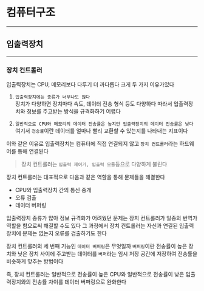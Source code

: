 # 컴퓨터구조
---
## 입출력장치
---
### 장치 컨트롤러
입출력장치는 CPU, 메모리보다 다루기 더 까다롭다
크게 두 가지 이유가있다

1. `입출력장치에는 종류가 너무나도 많다`   
장치가 다양하면 장치마다 속도, 데이터 전송 형식 등도 다양하다
따라서 입출력장치와 정보를 주고받는 방식을 규격화하기 어렵다

2. `일반적으로 CPU와 메모리의 데이터 전송률은 높지만 입출력장치의 데이터 전송률은 낮다`   
여기서 `전송률`이란 데이터를 얼마나 빨리 교환할 수 있는지를 나타내는 지표이다

이와 같은 이유로 입출력장치는 컴퓨터에 직접 연결되지 않고 `장치 컨트롤러`라는 하드웨어를 통해 연결된다
> 장치 컨트롤러는 `입출력 제어기, 입출력 모듈`등으로 다양하게 불린다

장치 컨트롤러는 대표적으로 다음과 같은 역할을 통해 문제들을 해결한다
- CPU와 입출력장치 간의 통신 중개
- 오류 검출
- 데이터 버퍼링

입출력장치 종류가 많아 정보 규격화가 어려웠던 문제는 장치 컨트롤러가 일종의 번역가 역할을 함으로써 해결할 수도 있다
그 과정에서 장치 컨트롤러는 자신과 연결된 입출력장치에 문제는 없는지 오류를 검출하기도 한다

장치 컨트롤러의 세 번째 기능인 `데이터 버퍼링`은 무엇일까
`버퍼링`이란 전송률이 높은 장치와 낮은 장치 사이에 주고받는 데이터를 `버퍼`라는 임시 저장 공간에 저장하여 전송률을 비슷하게 맞추는 방법이다

즉, 장치 컨트롤러는 일반적으로 전송률이 높은 CPU와 일반적으로 전송률이 낮은 입출력장치와의 전송률 차이를 데이터 버퍼링으로 완화한다